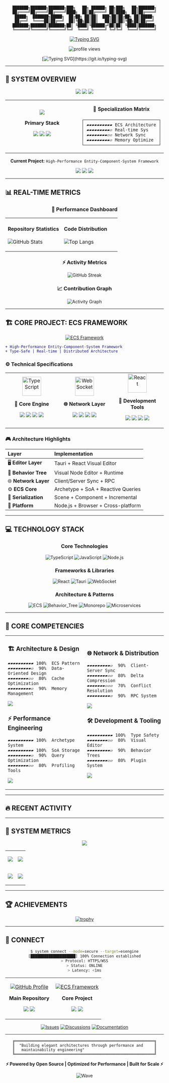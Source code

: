 <div align="center">

```
███████╗███████╗███████╗███╗   ██╗ ██████╗ ██╗███╗   ██╗███████╗
██╔════╝██╔════╝██╔════╝████╗  ██║██╔════╝ ██║████╗  ██║██╔════╝
█████╗  ███████╗█████╗  ██╔██╗ ██║██║  ███╗██║██╔██╗ ██║█████╗
██╔══╝  ╚════██║██╔══╝  ██║╚██╗██║██║   ██║██║██║╚██╗██║██╔══╝
███████╗███████║███████╗██║ ╚████║╚██████╔╝██║██║ ╚████║███████╗
╚══════╝╚══════╝╚══════╝╚═╝  ╚═══╝ ╚═════╝ ╚═╝╚═╝  ╚═══╝╚══════╝
```

[![Typing SVG](https://readme-typing-svg.demolab.com?font=Fira+Code&weight=600&size=28&duration=3000&pause=1000&color=00F7F7&center=true&vCenter=true&width=800&lines=Game+Engine+Architect;High-Performance+ECS+Framework+Developer;TypeScript+%7C+System+Architecture+%7C+Open+Source)](https://git.io/typing-svg)

<img src="https://komarev.com/ghpvc/?username=esengine&label=SYSTEM+ACCESS&color=00f7f7&style=for-the-badge" alt="profile views" />

</div>

<div align="center">

[![Typing SVG](https://readme-typing-svg.demolab.com?font=Fira+Code&size=16&duration=2000&pause=500&color=00F7F7&background=0D111700&center=true&vCenter=true&multiline=true&repeat=true&width=600&height=120&lines=$+system.boot+--mode%3Dproduction;%3E+Initializing+ESEngine+Framework...;%3E+Loading+core+modules...+%5BOK%5D;%3E+Mounting+distributed+systems...+%5BOK%5D;%3E+System+ready.+Welcome%2C+Developer.)](https://git.io/typing-svg)

</div>

---

## 🔧 SYSTEM OVERVIEW

<div align="center">

![](https://img.shields.io/badge/ROLE-Game_Engine_Architect-00F7F7?style=for-the-badge&labelColor=0D1117)
![](https://img.shields.io/badge/STATUS-Online-00FF00?style=for-the-badge&labelColor=0D1117&logo=statuspage)
![](https://img.shields.io/badge/MODE-Production-FF6E96?style=for-the-badge&labelColor=0D1117)

</div>

<table>
<tr>
<td width="50%" align="center">

<img src="https://skillicons.dev/icons?i=ts,js,nodejs,react,tauri" />

**Primary Stack**

![](https://img.shields.io/badge/TypeScript-Expert-3178C6?style=flat-square&logo=typescript&logoColor=white)
![](https://img.shields.io/badge/JavaScript-Advanced-F7DF1E?style=flat-square&logo=javascript&logoColor=black)
![](https://img.shields.io/badge/Node.js-Production-339933?style=flat-square&logo=node.js&logoColor=white)

</td>
<td width="50%" align="center">

**🎯 Specialization Matrix**

```
┌─────────────────────────────┐
│ ▰▰▰▰▰▰▰▰▰▰ ECS Architecture │
│ ▰▰▰▰▰▰▰▰▰▱ Real-time Sys    │
│ ▰▰▰▰▰▰▰▰▱▱ Network Sync     │
│ ▰▰▰▰▰▰▰▰▰▱ Memory Optimize  │
└─────────────────────────────┘
```

</td>
</tr>
</table>

<div align="center">

**Current Project:** `High-Performance Entity-Component-System Framework`

![](https://img.shields.io/badge/Archetype_System-Active-00F7F7?style=flat-square)
![](https://img.shields.io/badge/SoA_Storage-Optimized-00F7F7?style=flat-square)
![](https://img.shields.io/badge/Query_O(1)-Performance-00F7F7?style=flat-square)

</div>

---

## 📊 REAL-TIME METRICS

<div align="center">

### 🎯 Performance Dashboard

<table>
<tr>
<td width="50%">

#### Repository Statistics
![GitHub Stats](https://github-readme-stats.vercel.app/api?username=esengine&show_icons=true&theme=radical&hide_border=true&bg_color=0D1117&title_color=00F7F7&icon_color=00F7F7&text_color=FFFFFF&border_radius=10)

</td>
<td width="50%">

#### Code Distribution
![Top Langs](https://github-readme-stats.vercel.app/api/top-langs/?username=esengine&layout=compact&theme=radical&hide_border=true&bg_color=0D1117&title_color=00F7F7&text_color=FFFFFF&border_radius=10&langs_count=8)

</td>
</tr>
</table>

### ⚡ Activity Metrics

![GitHub Streak](https://streak-stats.demolab.com?user=esengine&theme=radical&hide_border=true&background=0D1117&ring=00F7F7&fire=FF6E96&currStreakLabel=00F7F7&sideNums=00F7F7&currStreakNum=FFFFFF&sideLabels=FFFFFF&dates=FFFFFF)

### 📈 Contribution Graph

![Activity Graph](https://github-readme-activity-graph.vercel.app/graph?username=esengine&theme=react-dark&bg_color=0D1117&color=00F7F7&line=FF6E96&point=FFFFFF&area=true&hide_border=true)

</div>

---

## 🏗️ CORE PROJECT: ECS FRAMEWORK

<div align="center">

[![ECS Framework](https://github-readme-stats.vercel.app/api/pin/?username=esengine&repo=ecs-framework&theme=radical&hide_border=true&bg_color=0D1117&title_color=00F7F7&icon_color=FF6E96&text_color=FFFFFF)](https://github.com/esengine/ecs-framework)

</div>

```diff
+ High-Performance Entity-Component-System Framework
+ Type-Safe | Real-time | Distributed Architecture
```

### ⚙️ Technical Specifications

<div align="center">

<table>
<tr>
<td width="33%" align="center">

<img width="60" src="https://user-images.githubusercontent.com/25181517/183890598-19a0ac2d-e88a-4005-a8df-1ee36782fde1.png" alt="TypeScript" />

**🎯 Core Engine**

![](https://img.shields.io/badge/●-Archetype--based_ECS-00F7F7?style=flat-square)
![](https://img.shields.io/badge/●-SoA_Memory_Layout-00F7F7?style=flat-square)
![](https://img.shields.io/badge/●-Reactive_Query-00F7F7?style=flat-square)
![](https://img.shields.io/badge/●-O(1)_Component-00F7F7?style=flat-square)

</td>
<td width="33%" align="center">

<img width="60" src="https://user-images.githubusercontent.com/25181517/187070862-03888f18-2e63-4332-95fb-3ba4f2708e59.png" alt="WebSocket" />

**🌐 Network Layer**

![](https://img.shields.io/badge/●-Client--Server_Sync-FF6E96?style=flat-square)
![](https://img.shields.io/badge/●-Delta_Compression-FF6E96?style=flat-square)
![](https://img.shields.io/badge/●-Conflict_Resolution-FF6E96?style=flat-square)
![](https://img.shields.io/badge/●-WebSocket_Transport-FF6E96?style=flat-square)

</td>
<td width="33%" align="center">

<img width="60" src="https://user-images.githubusercontent.com/25181517/183897015-94a058a6-b86e-4e42-a37f-bf92061753e5.png" alt="React" />

**🔧 Development Tools**

![](https://img.shields.io/badge/●-Visual_Editor_(Tauri)-9C27B0?style=flat-square)
![](https://img.shields.io/badge/●-Behavior_Tree_Editor-9C27B0?style=flat-square)
![](https://img.shields.io/badge/●-Performance_Profiler-9C27B0?style=flat-square)
![](https://img.shields.io/badge/●-Debug_Inspector-9C27B0?style=flat-square)

</td>
</tr>
</table>

</div>

### 🎮 Architecture Highlights

<div align="center">

| Layer | Implementation |
|:------|:---------------|
| 🖥️ **Editor Layer** | Tauri + React Visual Editor |
| 🌳 **Behavior Tree** | Visual Node Editor + Runtime |
| 🌐 **Network Layer** | Client/Server Sync + RPC |
| ⚙️ **ECS Core** | Archetype + SoA + Reactive Queries |
| 💾 **Serialization** | Scene + Component + Incremental |
| 🔧 **Platform** | Node.js + Browser + Cross-platform |

</div>

---

## 💻 TECHNOLOGY STACK

<div align="center">

### Core Technologies

![TypeScript](https://img.shields.io/badge/TypeScript-3178C6?style=for-the-badge&logo=typescript&logoColor=white)
![JavaScript](https://img.shields.io/badge/JavaScript-F7DF1E?style=for-the-badge&logo=javascript&logoColor=black)
![Node.js](https://img.shields.io/badge/Node.js-339933?style=for-the-badge&logo=node.js&logoColor=white)

### Frameworks & Libraries

![React](https://img.shields.io/badge/React-61DAFB?style=for-the-badge&logo=react&logoColor=black)
![Tauri](https://img.shields.io/badge/Tauri-FFC131?style=for-the-badge&logo=tauri&logoColor=black)
![WebSocket](https://img.shields.io/badge/WebSocket-010101?style=for-the-badge&logo=socket.io&logoColor=white)

### Architecture & Patterns

![ECS](https://img.shields.io/badge/ECS_Architecture-FF6B6B?style=for-the-badge)
![Behavior_Tree](https://img.shields.io/badge/Behavior_Tree-9C27B0?style=for-the-badge)
![Monorepo](https://img.shields.io/badge/Monorepo-6DB33F?style=for-the-badge)
![Microservices](https://img.shields.io/badge/Distributed_Systems-00BCD4?style=for-the-badge)

</div>

---

## 🎯 CORE COMPETENCIES

<div align="center">

<table>
<tr>
<td width="50%">

### 🏗️ Architecture & Design

```
▰▰▰▰▰▰▰▰▰▰ 100%  ECS Pattern
▰▰▰▰▰▰▰▰▰▱  90%  Data-Oriented Design
▰▰▰▰▰▰▰▰▱▱  80%  Cache Optimization
▰▰▰▰▰▰▰▰▰▱  90%  Memory Management
```

![](https://img.shields.io/badge/Domain-System_Architecture-00F7F7?style=flat-square)

### ⚡ Performance Engineering

```
▰▰▰▰▰▰▰▰▰▰ 100%  Archetype System
▰▰▰▰▰▰▰▰▰▰ 100%  SoA Storage
▰▰▰▰▰▰▰▰▰▱  90%  Query Optimization
▰▰▰▰▰▰▰▰▱▱  80%  Profiling Tools
```

![](https://img.shields.io/badge/Domain-Performance_Optimization-FF6E96?style=flat-square)

</td>
<td width="50%">

### 🌐 Network & Distribution

```
▰▰▰▰▰▰▰▰▰▱  90%  Client-Server Sync
▰▰▰▰▰▰▰▰▱▱  80%  Delta Compression
▰▰▰▰▰▰▰▱▱▱  70%  Conflict Resolution
▰▰▰▰▰▰▰▰▰▱  90%  RPC System
```

![](https://img.shields.io/badge/Domain-Distributed_Systems-9C27B0?style=flat-square)

### 🛠️ Development & Tooling

```
▰▰▰▰▰▰▰▰▰▰ 100%  Type Safety
▰▰▰▰▰▰▰▰▱▱  80%  Visual Editor
▰▰▰▰▰▰▰▰▰▱  90%  Behavior Trees
▰▰▰▰▰▰▰▰▱▱  80%  Plugin System
```

![](https://img.shields.io/badge/Domain-Developer_Experience-00BCD4?style=flat-square)

</td>
</tr>
</table>

</div>

---

## 🔥 RECENT ACTIVITY

<!--START_SECTION:activity-->
<!--END_SECTION:activity-->

---

## 📡 SYSTEM METRICS

<div align="center">

![](https://github-profile-summary-cards.vercel.app/api/cards/profile-details?username=esengine&theme=radical)

<table>
<tr>
<td>

![](https://github-profile-summary-cards.vercel.app/api/cards/repos-per-language?username=esengine&theme=radical)

</td>
<td>

![](https://github-profile-summary-cards.vercel.app/api/cards/most-commit-language?username=esengine&theme=radical)

</td>
</tr>
<tr>
<td>

![](https://github-profile-summary-cards.vercel.app/api/cards/stats?username=esengine&theme=radical)

</td>
<td>

![](https://github-profile-summary-cards.vercel.app/api/cards/productive-time?username=esengine&theme=radical)

</td>
</tr>
</table>

</div>

---

## 🏆 ACHIEVEMENTS

<div align="center">

[![trophy](https://github-profile-trophy.vercel.app/?username=esengine&theme=radical&no-frame=true&no-bg=true&margin-w=4&column=7)](https://github.com/ryo-ma/github-profile-trophy)

</div>

---

## 📮 CONNECT

<div align="center">

```bash
$ system connect --mode=secure --target=esengine
[████████████████████] 100% Connection established
> Protocol: HTTPS/WSS
> Status: ONLINE
> Latency: <1ms
```

<table>
<tr>
<td align="center" width="50%">

[![GitHub Profile](https://img.shields.io/badge/GitHub-@esengine-00F7F7?style=for-the-badge&logo=github&logoColor=white&labelColor=0D1117)](https://github.com/esengine)

**Main Repository**

![](https://img.shields.io/github/followers/esengine?style=social)
![](https://img.shields.io/github/stars/esengine?style=social)

</td>
<td align="center" width="50%">

[![ECS Framework](https://img.shields.io/badge/Project-ECS_Framework-FF6E96?style=for-the-badge&logo=github&logoColor=white&labelColor=0D1117)](https://github.com/esengine/ecs-framework)

**Core Project**

![](https://img.shields.io/github/stars/esengine/ecs-framework?style=social)
![](https://img.shields.io/github/forks/esengine/ecs-framework?style=social)

</td>
</tr>
</table>

[![Issues](https://img.shields.io/badge/Report_Issue-ECS_Framework-00F7F7?style=flat-square&logo=github)](https://github.com/esengine/ecs-framework/issues)
[![Discussions](https://img.shields.io/badge/Join_Discussion-Community-FF6E96?style=flat-square&logo=github)](https://github.com/esengine/ecs-framework/discussions)
[![Documentation](https://img.shields.io/badge/Read-Documentation-9C27B0?style=flat-square&logo=gitbook&logoColor=white)](https://github.com/esengine/ecs-framework#readme)

</div>

---

<div align="center">

```
╔══════════════════════════════════════════════════════════════╗
║  "Building elegant architectures through performance and     ║
║   maintainability engineering"                               ║
╚══════════════════════════════════════════════════════════════╝
```

**⚡ Powered by Open Source | Optimized for Performance | Built for Scale ⚡**

![Wave](https://capsule-render.vercel.app/api?type=waving&color=gradient&customColorList=6,11,20&height=100&section=footer)

</div>
